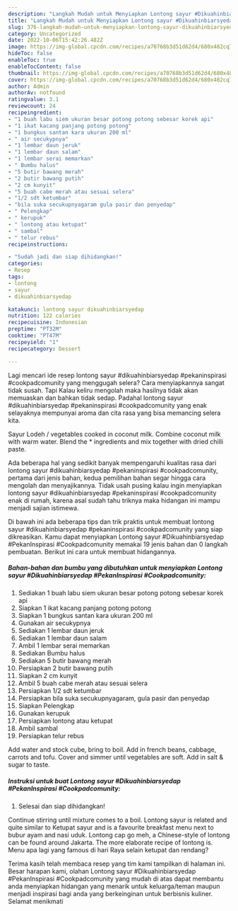 ```yaml
---
description: "Langkah Mudah untuk Menyiapkan Lontong sayur #Dikuahinbiarsyedap #PekanInspirasi #Cookpadcomunity yang Lezat Sekali, Buat Buka Puasa}"
title: "Langkah Mudah untuk Menyiapkan Lontong sayur #Dikuahinbiarsyedap #PekanInspirasi #Cookpadcomunity yang Lezat Sekali, Buat Buka Puasa}"
slug: 376-langkah-mudah-untuk-menyiapkan-lontong-sayur-dikuahinbiarsyedap-pekaninspirasi-cookpadcomunity-yang-lezat-sekali-buat-buka-puasa
category: Uncategorized
date: 2022-10-06T15:42:26.482Z
image: https://img-global.cpcdn.com/recipes/a70768b3d51d62d4/680x482cq70/lontong-sayur-dikuahinbiarsyedap-pekaninspirasi-cookpadcomunity-foto-resep-utama.jpg
hideToc: false
enableToc: true
enableTocContent: false
thumbnail: https://img-global.cpcdn.com/recipes/a70768b3d51d62d4/680x482cq70/lontong-sayur-dikuahinbiarsyedap-pekaninspirasi-cookpadcomunity-foto-resep-utama.jpg
cover: https://img-global.cpcdn.com/recipes/a70768b3d51d62d4/680x482cq70/lontong-sayur-dikuahinbiarsyedap-pekaninspirasi-cookpadcomunity-foto-resep-utama.jpg
author: Admin
authorAv: notfound
ratingvalue: 3.1
reviewcount: 24
recipeingredient:
- "1 buah labu siem ukuran besar potong potong sebesar korek api"
- "1 ikat kacang panjang potong potong"
- "1 bungkus santan kara ukuran 200 ml"
- " air secukypnya"
- "1 lembar daun jeruk"
- "1 lembar daun salam"
- "1 lembar serai memarkan"
- " Bumbu halus"
- "5 butir bawang merah"
- "2 butir bawang putih"
- "2 cm kunyit"
- "5 buah cabe merah atau sesuai selera"
- "1/2 sdt ketumbar"
- "bila suka secukupnyagaram gula pasir dan penyedap"
- " Pelengkap"
- " kerupuk"
- " lontong atau ketupat"
- " sambal"
- " telur rebus"
recipeinstructions:

- "Sudah jadi dan siap dihidangkan!"
categories:
- Resep
tags:
- lontong
- sayur
- dikuahinbiarsyedap

katakunci: lontong sayur dikuahinbiarsyedap 
nutrition: 122 calories
recipecuisine: Indonesian
preptime: "PT32M"
cooktime: "PT47M"
recipeyield: "1"
recipecategory: Dessert

---
```



Lagi mencari ide resep lontong sayur #dikuahinbiarsyedap #pekaninspirasi #cookpadcomunity yang menggugah selera? Cara menyiapkannya sangat tidak susah. Tapi Kalau keliru mengolah maka hasilnya tidak akan memuaskan dan bahkan tidak sedap. Padahal lontong sayur #dikuahinbiarsyedap #pekaninspirasi #cookpadcomunity yang enak selayaknya mempunyai aroma dan cita rasa yang bisa memancing selera kita.


Sayur Lodeh / vegetables cooked in coconut milk. Combine coconut milk with warm water. Blend the * ingredients and mix together with dried chilli paste.

Ada beberapa hal yang sedikit banyak mempengaruhi kualitas rasa dari lontong sayur #dikuahinbiarsyedap #pekaninspirasi #cookpadcomunity, pertama dari jenis bahan, kedua pemilihan bahan segar hingga cara mengolah dan menyajikannya. Tidak usah pusing kalau ingin menyiapkan lontong sayur #dikuahinbiarsyedap #pekaninspirasi #cookpadcomunity enak di rumah, karena asal sudah tahu triknya maka hidangan ini mampu menjadi sajian istimewa.


Di bawah ini ada beberapa tips dan trik praktis untuk membuat lontong sayur #dikuahinbiarsyedap #pekaninspirasi #cookpadcomunity yang siap dikreasikan. Kamu dapat menyiapkan Lontong sayur #Dikuahinbiarsyedap #PekanInspirasi #Cookpadcomunity memakai 19 jenis bahan dan 0 langkah pembuatan. Berikut ini cara untuk membuat hidangannya.

<!--inarticleads1-->

##### Bahan-bahan dan bumbu yang dibutuhkan untuk menyiapkan Lontong sayur #Dikuahinbiarsyedap #PekanInspirasi #Cookpadcomunity:

1. Sediakan 1 buah labu siem ukuran besar potong potong sebesar korek api
1. Siapkan 1 ikat kacang panjang potong potong
1. Siapkan 1 bungkus santan kara ukuran 200 ml
1. Gunakan  air secukypnya
1. Sediakan 1 lembar daun jeruk
1. Sediakan 1 lembar daun salam
1. Ambil 1 lembar serai memarkan
1. Sediakan  Bumbu halus
1. Sediakan 5 butir bawang merah
1. Persiapkan 2 butir bawang putih
1. Siapkan 2 cm kunyit
1. Ambil 5 buah cabe merah atau sesuai selera
1. Persiapkan 1/2 sdt ketumbar
1. Persiapkan bila suka secukupnyagaram, gula pasir dan penyedap
1. Siapkan  Pelengkap
1. Gunakan  kerupuk
1. Persiapkan  lontong atau ketupat
1. Ambil  sambal
1. Persiapkan  telur rebus


Add water and stock cube, bring to boil. Add in french beans, cabbage, carrots and tofu. Cover and simmer until vegetables are soft. Add in salt &amp; sugar to taste. 

<!--inarticleads2-->

##### Instruksi untuk buat Lontong sayur #Dikuahinbiarsyedap #PekanInspirasi #Cookpadcomunity:


1. Selesai dan siap dihidangkan!

Continue stirring until mixture comes to a boil. Lontong sayur is related and quite similar to Ketupat sayur and is a favourite breakfast menu next to bubur ayam and nasi uduk. Lontong cap go meh, a Chinese-style of lontong can be found around Jakarta. The more elaborate recipe of lontong is. Menu apa lagi yang famous di hari Raya selain ketupat dan rendang? 

Terima kasih telah membaca resep yang tim kami tampilkan di halaman ini. Besar harapan kami, olahan Lontong sayur #Dikuahinbiarsyedap #PekanInspirasi #Cookpadcomunity yang mudah di atas dapat membantu anda menyiapkan hidangan yang menarik untuk keluarga/teman maupun menjadi inspirasi bagi anda yang berkeinginan untuk berbisnis kuliner. Selamat menikmati

